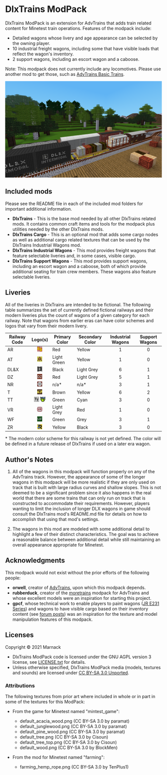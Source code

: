 # DlxTrains ModPack

DlxTrains ModPack is an extension for AdvTrains that adds train related content for Minetest train operations.  Features of the modpack include:

- Detailed wagons whose livery and age appearance can be selected by the owning player.
- 10 industrial freight wagons, including some that have visible loads that reflect the wagon's inventory.
- 2 support wagons, including an escort wagon and a caboose.

Note: This modpack does not currently include any locomotives.  Please use another mod to get those, such as [AdvTrains Basic Trains](https://content.minetest.net/packages/orwell/basic_trains/).

![](screenshot.png)

## Included mods

Please see the README file in each of the included mod folders for important additional information.

- **DlxTrains** - This is the base mod needed by all other DlxTrains related mods.  It contains common craft items and tools for the modpack plus utilities needed by the other DlxTrains mods.
- **DlxTrains Cargo** - This is an optional mod that adds some cargo nodes as well as additional cargo related textures that can be used by the DlxTrains Industrial Wagons mod.
- **DlxTrains Industrial Wagons** - This mod provides freight wagons that feature selectable liveries and, in some cases, visible cargo.
- **DlxTrains Support Wagons** - This mod provides support wagons, including an escort wagon and a caboose, both of which provide additional seating for train crew members.  These wagons also feature selectable liveries.

## Liveries

All of the liveries in DlxTrains are intended to be fictional.  The following table summarizes the set of currently defined fictional railways and their modern liveries plus the count of wagons of a given category for each railway.  Note that wagons from earlier eras can have color schemes and logos that vary from their modern livery.

Railway Code|Logo(s)|Primary Color|Secondary Color|Industrial Wagons|Support Wagons
---|:---:|---|---|:---:|:---:
AR|![](dlxtrains/textures/dlxtrains_logo_ar.png)|Red|Yellow|1|0
AT|![](dlxtrains/textures/dlxtrains_logo_at.png)|Light Green|Yellow|1|0
DL&X|![](dlxtrains/textures/dlxtrains_logo_dlx.png)|Black|Light Grey|6|1
DZ|![](dlxtrains/textures/dlxtrains_logo_dz.png)|Red|Light Grey|5|1
NR|![](dlxtrains/textures/dlxtrains_logo_nr.png)|n/a*|n/a*|3|1
T|![](dlxtrains/textures/dlxtrains_logo_t.png)|Brown|Yellow|6|2
TT|![](dlxtrains/textures/dlxtrains_logo_tt.png) ![](dlxtrains/textures/dlxtrains_logo_tt_2.png)|Green|Cyan|3|0
VR|![](dlxtrains/textures/dlxtrains_logo_vr.png)|Light Grey|Red|1|0
WF|![](dlxtrains/textures/dlxtrains_logo_wf.png)|Green|Grey|3|1
ZR|![](dlxtrains/textures/dlxtrains_logo_zr.png)|Yellow|Black|3|0

\* The modern color scheme for this railway is not yet defined.  The color will be defined in a future release of DlxTrains if used on a later era wagon.

## Author's Notes

1) All of the wagons in this modpack will function properly on any of the AdvTrains track.  However, the appearance of some of the longer wagons in this modpack will be more realistic if they are only used on track that is built with large radius curves and shallow slopes.  This is not deemed to be a significant problem since it also happens in the real world that there are some trains that can only run on track that is constructed to accommodate their requirements.  However, players wanting to limit the inclusion of longer DLX wagons in game should consult the DlxTrains mod's README.md file for details on how to accomplish that using that mod's settings.

2) The wagons in this mod are modeled with some additional detail to highlight a few of their distinct characteristics.  The goal was to achieve a reasonable balance between additional detail while still maintaining an overall appearance appropriate for Minetest.

## Acknowledgments

This modpack would not exist without the prior efforts of the following people:

- **orwell**, creator of [AdvTrains](http://advtrains.de/wiki/doku.php), upon which this modpack depends.
- **rubberduck**, creator of the [moretrains](https://forum.minetest.net/viewtopic.php?f=9&t=24112) modpack for AdvTrains and whose excellent models were an inspiration for starting this project.
- **gpcf**, whose technical work to enable players to paint wagons ([JR E231 Series](https://advtrains.de/wiki/doku.php?id=usage:trains:advtrains_train_jre231)) and wagons to have visible cargo based on their inventory content (see [forum posts](https://forum.minetest.net/viewtopic.php?f=9&t=24112&start=25)) was an inspiration for the texture and model manipulation features of this modpack.

## Licenses

Copyright © 2021 Marnack

- DlxTrains ModPack code is licensed under the GNU AGPL version 3 license, see [LICENSE.txt](LICENSE.txt) for details.
- Unless otherwise specified, DlxTrains ModPack media (models, textures and sounds) are licensed under [CC BY-SA 3.0 Unported](https://creativecommons.org/licenses/by-sa/3.0/).

### Attributions

The following textures from prior art where included in whole or in part in some of the textures for this ModPack:

- From the game for Minetest named "mintest_game":
	- default_acacia_wood.png (CC BY-SA 3.0 by paramat)
	- default_junglewood.png (CC BY-SA 3.0 by paramat)
	- default_pine_wood.png (CC BY-SA 3.0 by paramat)
	- default_tree.png (CC BY-SA 3.0 by Cisoun)
	- default_tree_top.png (CC BY-SA 3.0 by Cisoun)
	- default_wood.png (CC BY-SA 3.0 by BlockMen)

- From the mod for Minetest named "farming":
	- farming_hemp_rope.png (CC BY-SA 3.0 by TenPlus1)
